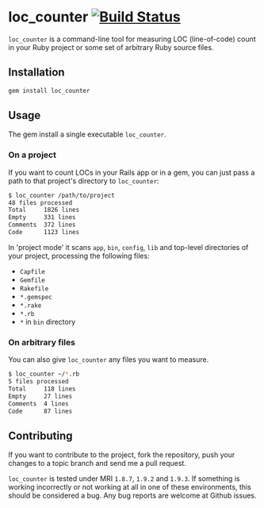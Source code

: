 # loc_counter [![Build Status](https://secure.travis-ci.org/7even/loc_counter.png)](http://travis-ci.org/7even/loc_counter)

`loc_counter` is a command-line tool for measuring LOC (line-of-code) count in your Ruby project or some set of arbitrary Ruby source files.

## Installation

``` bash
gem install loc_counter
```

## Usage

The gem install a single executable `loc_counter`.

### On a project

If you want to count LOCs in your Rails app or in a gem, you can just pass a path to that project's directory to `loc_counter`:

``` bash
$ loc_counter /path/to/project
48 files processed
Total     1826 lines
Empty     331 lines
Comments  372 lines
Code      1123 lines
```

In 'project mode' it scans `app`, `bin`, `config`, `lib` and top-level directories of your project, processing the following files:

- `Capfile`
- `Gemfile`
- `Rakefile`
- `*.gemspec`
- `*.rake`
- `*.rb`
- `*` in `bin` directory

### On arbitrary files

You can also give `loc_counter` any files you want to measure.

``` bash
$ loc_counter ~/*.rb              
5 files processed
Total     118 lines
Empty     27 lines
Comments  4 lines
Code      87 lines
```

## Contributing

If you want to contribute to the project, fork the repository, push your changes to a topic branch and send me a pull request.

`loc_counter` is tested under MRI `1.8.7`, `1.9.2` and `1.9.3`. If something is working incorrectly or not working at all in one of these environments, this should be considered a bug. Any bug reports are welcome at Github issues.